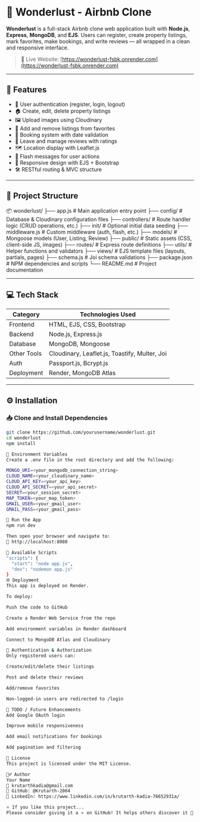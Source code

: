 # 🏡 Wonderlust - Airbnb Clone

**Wonderlust** is a full-stack Airbnb clone web application built with **Node.js**, **Express**, **MongoDB**, and **EJS**. Users can register, create property listings, mark favorites, make bookings, and write reviews — all wrapped in a clean and responsive interface.

> 🚀 Live Website: [https://wonderlust-fsbk.onrender.com](https://wonderlust-fsbk.onrender.com)

---

## 🌟 Features

- 🔐 User authentication (register, login, logout)
- 🏠 Create, edit, delete property listings
- 🖼️ Upload images using Cloudinary
- 📌 Add and remove listings from favorites
- 📅 Booking system with date validation
- 📝 Leave and manage reviews with ratings
- 🗺️ Location display with Leaflet.js
- 💬 Flash messages for user actions
- 📱 Responsive design with EJS + Bootstrap
- 🛠️ RESTful routing & MVC structure

---

## 🧱 Project Structure
📦 wonderlust/
├── app.js                # Main application entry point
├── config/               # Database & Cloudinary configuration files
├── controllers/          # Route handler logic (CRUD operations, etc.)
├── init/                 # Optional initial data seeding
├── middleware.js         # Custom middleware (auth, flash, etc.)
├── models/               # Mongoose models (User, Listing, Review)
├── public/               # Static assets (CSS, client-side JS, images)
├── routes/               # Express route definitions
├── utils/                # Helper functions and validators
├── views/                # EJS template files (layouts, partials, pages)
├── schema.js             # Joi schema validations
├── package.json          # NPM dependencies and scripts
└── README.md             # Project documentation

---

## 💻 Tech Stack

| Category    | Technologies Used                                 |
|-------------|---------------------------------------------------|
| Frontend    | HTML, EJS, CSS, Bootstrap                         |
| Backend     | Node.js, Express.js                               |
| Database    | MongoDB, Mongoose                                 |
| Other Tools | Cloudinary, Leaflet.js, Toastify, Multer, Joi     |
| Auth        | Passport.js, Bcrypt.js                            |
| Deployment  | Render, MongoDB Atlas                             |

---

## ⚙️ Installation

### 📥 Clone and Install Dependencies

```bash
git clone https://github.com/yourusername/wonderlust.git
cd wonderlust
npm install

🧪 Environment Variables
Create a .env file in the root directory and add the following:

MONGO_URI=<your_mongodb_connection_string>
CLOUD_NAME=<your_cloudinary_name>
CLOUD_API_KEY=<your_api_key>
CLOUD_API_SECRET=<your_api_secret>
SECRET=<your_session_secret>
MAP_TOKEN=<your_map_token>
GMAIL_USER=<your_gmail_user>
GMAIL_PASS=<your_gmail_pass>

🚀 Run the App
npm run dev

Then open your browser and navigate to:
📍 http://localhost:8080

🔧 Available Scripts
"scripts": {
  "start": "node app.js",
  "dev": "nodemon app.js"
}
🌐 Deployment
This app is deployed on Render.

To deploy:

Push the code to GitHub

Create a Render Web Service from the repo

Add environment variables in Render dashboard

Connect to MongoDB Atlas and Cloudinary

🔐 Authentication & Authorization
Only registered users can:

Create/edit/delete their listings

Post and delete their reviews

Add/remove favorites

Non-logged-in users are redirected to /login

🚧 TODO / Future Enhancements
Add Google OAuth login

Improve mobile responsiveness

Add email notifications for bookings

Add pagination and filtering

📄 License
This project is licensed under the MIT License.

🙋‍♂️ Author
Your Name
📧 krutarthkadia@gmail.com
🐙 GitHub: @Krutarth-2004
🔗 LinkedIn: https://www.linkedin.com/in/krutarth-kadia-76652931a/

⭐️ If you like this project...
Please consider giving it a ⭐ on GitHub! It helps others discover it 🙌
